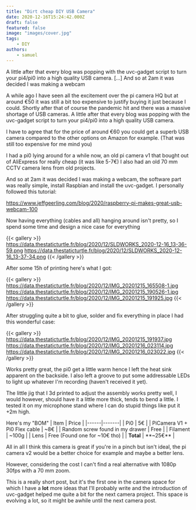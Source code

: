 ```yaml
---
title: "Dirt cheap DIY USB Camera"
date: 2020-12-16T15:24:42.000Z
draft: false
featured: false
image: "images/cover.jpg"
tags:
    - DIY
authors:
    - samuel
---
```


A little after that every blog was popping with the uvc-gadget script to turn your pi4/pi0 into a high quality USB camera. [...] And so at 2am it was decided I was making a webcam

<!--more-->


A while ago I have seen all the excitement over the pi camera HQ but at around €50 it was still a bit too expensive to justify buying it just because I could. Shortly after that of course the pandemic hit and there was a massive shortage of USB cameras. A little after that every blog was popping with the uvc-gadget script to turn your pi4/pi0 into a high quality USB camera. 

I have to agree that for the price of around €60 you could get a superb USB camera compared to the other options on Amazon for example. (That was still too expensive for me mind you)

I had a pi0 lying around for a while now, an old pi camera v1 that bought out of AliExpress for really cheap (it was like 5-7€) I also had an old 70 mm CCTV camera lens from old projects. 

And so at 2am it was decided I was making a webcam, the software part was really simple, install Raspbian and install the uvc-gadget. I personally followed this tutorial:

https://www.jeffgeerling.com/blog/2020/raspberry-pi-makes-great-usb-webcam-100

Now having everything (cables and all) hanging around isn't pretty, so I spend some time and design a nice case for everything

{{< gallery >}}
https://data.thestaticturtle.fr/blog/2020/12/SLDWORKS_2020-12-16_13-36-59.png
https://data.thestaticturtle.fr/blog/2020/12/SLDWORKS_2020-12-16_13-37-34.png
{{< /gallery >}}

After some 15h of printing here's what I got:

{{< gallery >}}
https://data.thestaticturtle.fr/blog/2020/12/IMG_20201215_165508-1.jpg
https://data.thestaticturtle.fr/blog/2020/12/IMG_20201215_190526-1.jpg
https://data.thestaticturtle.fr/blog/2020/12/IMG_20201215_191925.jpg
{{< /gallery >}}

After struggling quite a bit to glue, solder and fix everything in place I had this wonderful case:

{{< gallery >}}
https://data.thestaticturtle.fr/blog/2020/12/IMG_20201215_191937.jpg
https://data.thestaticturtle.fr/blog/2020/12/IMG_20201216_023114.jpg
https://data.thestaticturtle.fr/blog/2020/12/IMG_20201216_023022.jpg
{{< /gallery >}}

Works pretty great, the pi0 get a little warm hence I left the heat sink apparent on the backside. I also left a groove to put some addressable LEDs to light up whatever I'm recording (haven't received it yet).

The little jig that I 3d printed to adjust the assembly works pretty well, I would however, should have it a little more thick, tends to bend a little. I tested it on my microphone stand where I can do stupid things like put it +2m high.

Here's my "BOM"
| Item | Price |
|------|-------|
| Pi0 | 5€ |
| PiCamera V1 + Pi0 Flex cable | ~8€ |
| Random screw found in my drawer | Free |
| Filament | ~100g |
| Lens | Free (Found one for ~10€ tho) |
| **Total** | **~25€** |

All in all I think this camera is great if you're in a pinch but isn't ideal, the pi camera v2 would be a better choice for example and maybe a better lens.

However, considering the cost I can't find a real alternative with 1080p 30fps with a 70 mm zoom.

This is a really short post, but it's the first one in the camera space for which I have a **lot** more ideas that I'll probably write and the introduction of uvc-gadget helped me quite a bit for the next camera project. This space is evolving a lot, so it might be awhile until the next camera post.
